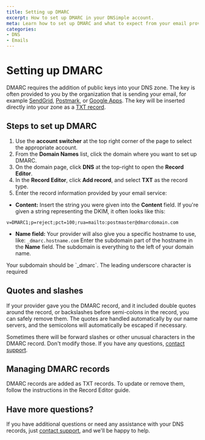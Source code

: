 ```yaml
---
title: Setting up DMARC
excerpt: How to set up DMARC in your DNSimple account.
meta: Learn how to set up DMARC and what to expect from your email provider.
categories:
- DNS
- Emails
---
```


# Setting up DMARC

DMARC requires the addition of public keys into your DNS zone. The key is often provided to you by the organization that is sending your email, for example [SendGrid](https://sendgrid.com/en-us/blog/what-is-dmarc), [Postmark](https://postmarkapp.com/guides/dmarc?utm_source=dmarc&utm_medium=web&utm_campaign=nav#how-do-i-implement-dmarc-on-my-domain), or [Google Apps](https://support.google.com/a/answer/2466563). The key will be inserted directly into your zone as a [TXT record](/articles/txt-record/).

## Steps to set up DMARC

1. Use the **account switcher** at the top right corner of the page to select the appropriate account.
1. From the **Domain Names** list, click the domain where you want to set up DMARC.
1. On the domain page, click **DNS** at the top-right to open the **Record Editor**.
1. In the **Record Editor**, click **Add record**, and select **TXT** as the record type.
1. Enter the record information provided by your email service:
 - **Content:** Insert the string you were given into the **Content** field. If you're given a string representing the DKIM, it often looks like this:
```
v=DMARC1;p=reject;pct=100;rua=mailto:postmaster@dmarcdomain.com
```
- **Name field:** Your provider will also give you a specific hostname to use, like: `_dmarc.hostname.com`
Enter the subdomain part of the hostname in the **Name** field. The subdomain is everything to the left of your domain name.

<tip>
Your subdomain should be `_dmarc`. The leading underscore character is required
</tip>

## Quotes and slashes
If your provider gave you the DMARC record, and it included double quotes around the record, or backslashes before semi-colons in the record, you can safely remove them. The quotes are handled automatically by our name servers, and the semicolons will automatically be escaped if necessary.

Sometimes there will be forward slashes or other unusual characters in the DMARC record. Don't modify those. If you have any questions, [contact support](https://dnsimple.com/feedback).

## Managing DMARC records
DMARC records are added as TXT records. To update or remove them, follow the instructions in the Record Editor guide.

## Have more questions?
If you have additional questions or need any assistance with your DNS records, just [contact support](https://dnsimple.com/feedback), and we'll be happy to help.
